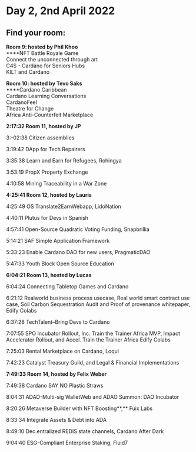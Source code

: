 # Day 2, 2nd April 2022

## Find your room:

**Room 9: hosted by Phil Khoo**\
****NFT Battle Royale Game\
Connect the unconnected through art\
C4S - Cardano for Seniors Hubs\
KILT and Cardano

**Room 10: hosted by Tevo Saks**\
****Cardano Caribbean\
Cardano Learning Conversations\
CardanoFeel\
Theatre for Change\
Africa Anti-Counterfeit Marketplace

&#x20;

**2:17:32 Room 11, hosted by JP**

3:-02:38 Citizen assemblies

3:19:42 DApp for Tech Repairers

3:35:38 Learn and Earn for Refugees, Rohingya

3:53:19 PropX Property Exchange

4:10:58 Mining Traceability in a War Zone &#x20;

&#x20;

**4:25:41 Room 12, hosted by Lauris**

4:25:49 OS Translate2EarnWebapp, LidoNation

4:40:11 Plutus for Devs in Spanish

4:57:41 Open-Source Quadratic Voting Funding, Snapbrillia

5:14:21 SAF Simple Application Framework&#x20;

5:33:23 Enable Cardano DAO for new users, PragmaticDAO

5:47:33 Youth Block Open Source Education

&#x20;

**6:04:21 Room 13, hosted by Lucas**

6:04:24  Connecting Tabletop Games and Cardano

6:21:12 Realworld business process usecase, Real world smart contract use case, Soil Carbon Sequestration Audit and Proof of provenance whitepaper, Edify Colabs

6:37:28 TechTalent–Bring Devs to Cardano

7:07:55 SPO Incubator Rollout, Inc. Train the Trainer Africa MVP, Impact Accelerator Rollout, and Accel. Train the Trainer Africa Edify  Colabs

7:25:03 Rental Marketplace on Cardano, Loqul

7:42:23 Catalyst Treasury Guild, and Legal & Financial Implementations

&#x20;

**7:49:33 Room 14, hosted by Felix Weber**

7:49:38   Cardano SAY NO Plastic Straws

8:04:31 ADAO-Multi-sig WalletWeb and ADAO Summon: DAO Incubator

8:20:26 Metaverse Builder with NFT Boosting**,** Fuix Labs

8:33:34 Integrate Assets & Debt into ADA

8:49:10 Dec.entralized REDIS state channels, Cardano After Dark

9:04:40 ESG-Compliant Enterprise Staking, Fluid7

